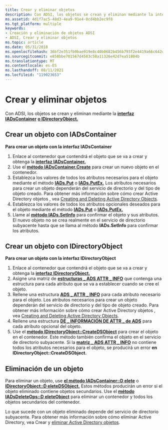 ```yaml
---
title: Crear y eliminar objetos
description: Con ADSI, los objetos se crean y eliminan mediante la interfaz IADsContainer o IDirectoryObject.
ms.assetid: 4d1f7ac5-48d3-4ea9-91e4-0cd4bb2ec9f8
ms.tgt_platform: multiple
keywords:
- Creación y eliminación de objetos ADSI
- ADSI, Crear y eliminar objetos
ms.topic: article
ms.date: 05/31/2018
ms.openlocfilehash: 36bf2e351fb9bae919e8c40b0682b456b793f2e4419a66c64242791fad1d6cae
ms.sourcegitcommit: e858bbe701567d4583c50a11326e42d7ea51804b
ms.translationtype: MT
ms.contentlocale: es-ES
ms.lasthandoff: 08/11/2021
ms.locfileid: "119023653"
---
```

# <a name="creating-and-deleting-objects"></a>Crear y eliminar objetos

Con ADSI, los objetos se crean y eliminan mediante la [**interfaz IADsContainer**](/windows/desktop/api/Iads/nn-iads-iadscontainer) [**o IDirectoryObject.**](/windows/desktop/api/Iads/nn-iads-idirectoryobject)

## <a name="creating-an-object-with-iadscontainer"></a>Crear un objeto con IADsContainer

**Para crear un objeto con la interfaz IADsContainer**

1.  Enlace al contenedor que contendrá el objeto que se va a crear y obtenga la [**interfaz IADsContainer.**](/windows/desktop/api/Iads/nn-iads-iadscontainer)
2.  Use el [**método IADsContainer.Create**](/windows/desktop/api/Iads/nf-iads-iadscontainer-create) para crear un nuevo objeto en el contenedor.
3.  Establezca los valores de todos los atributos necesarios para el objeto mediante el método [**IADs.Put**](/windows/desktop/api/Iads/nf-iads-iads-put) o [**IADs.PutEx.**](/windows/desktop/api/Iads/nf-iads-iads-putex) Los atributos necesarios para crear un objeto dependerán del servicio de directorio y del tipo de objeto creado. Para obtener más información sobre cómo crear Active Directory objetos , vea [Creating and Deleting Active Directory Objects](/windows/desktop/AD/creating-and-deleting-objects-in-active-directory-domain-services).
4.  Establezca los valores de todos los atributos opcionales deseados para el objeto mediante el método [**IADs.Put**](/windows/desktop/api/Iads/nf-iads-iads-put) o [**IADs.PutEx.**](/windows/desktop/api/Iads/nf-iads-iads-putex)
5.  Llame al [**método IADs.SetInfo**](/windows/desktop/api/Iads/nf-iads-iads-setinfo) para confirmar el objeto y sus atributos. El nuevo objeto no se crea realmente en el servicio de directorio subyacente hasta que se llama al método **IADs.SetInfo** para confirmar los atributos.

## <a name="creating-an-object-with-idirectoryobject"></a>Crear un objeto con IDirectoryObject

**Para crear un objeto con la interfaz IDirectoryObject**

1.  Enlace al contenedor que contendrá el objeto que se va a crear y obtenga la [**interfaz IDirectoryObject.**](/windows/desktop/api/Iads/nn-iads-idirectoryobject)
2.  Asigne una matriz de [**estructuras \_ ADS ATTR \_ INFO**](/windows/desktop/api/Iads/ns-iads-ads_attr_info) que contenga una estructura para cada atributo que se va a establecer cuando se cree el objeto.
3.  Rellene una estructura [**ADS \_ ATTR \_ INFO**](/windows/desktop/api/Iads/ns-iads-ads_attr_info) para cada atributo necesario para el objeto. Los atributos necesarios para crear un objeto dependerán del servicio de directorio y del tipo de objeto creado. Para obtener más información sobre cómo crear Active Directory objetos , vea [Creating and Deleting Active Directory Objects](/windows/desktop/AD/creating-and-deleting-objects-in-active-directory-domain-services).
4.  Rellene una estructura [**DE \_ INFORMACIÓN DE ATTR \_ de ADS**](/windows/desktop/api/Iads/ns-iads-ads_attr_info) para cada atributo opcional del objeto.
5.  Use el [**método IDirectoryObject::CreateDSObject**](/windows/desktop/api/Iads/nf-iads-idirectoryobject-createdsobject) para crear el objeto en el contenedor. Este método también confirma el objeto en el servicio de directorio subyacente. Si la [**matriz \_ ADS ATTR \_ INFO**](/windows/desktop/api/Iads/ns-iads-ads_attr_info) no contiene todos los atributos necesarios para el objeto, se producirá un error **en IDirectoryObject::CreateDSObject.**

## <a name="deleting-an-object"></a>Eliminación de un objeto

Para eliminar un objeto, use [**el método IADsContainer::D elete**](/windows/desktop/api/Iads/nf-iads-iadscontainer-delete) o [**IDirectoryObject::D eleteDSObject.**](/windows/desktop/api/Iads/nf-iads-idirectoryobject-deletedsobject) Estos métodos producirán un error si el objeto eliminado contiene objetos secundarios. Use el [**método IADsDeleteOps::D eleteObject**](/windows/desktop/api/Iads/nf-iads-iadsdeleteops-deleteobject) para eliminar un contenedor y todos los objetos secundarios del contenedor.

Lo que sucede con un objeto eliminado depende del servicio de directorio subyacente. Para obtener más información sobre cómo eliminar Active Directory, vea Crear y [eliminar Active Directory objetos](/windows/desktop/AD/creating-and-deleting-objects-in-active-directory-domain-services).

 

 
